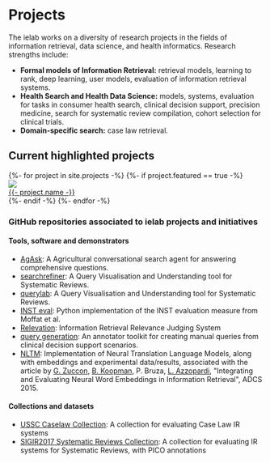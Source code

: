 # Projects

The ielab works on a diversity of research projects in the fields of information retrieval, data science, and health informatics. Research strengths include:

* **Formal models of Information Retrieval:** retrieval models, learning to rank, deep learning, user models, evaluation of information retrieval systems. 
* **Health Search and Health Data Science:** models, systems, evaluation for tasks in consumer health search, clinical decision support, precision medicine, search for systematic review compilation, cohort selection for clinical trials.
* **Domain-specific search:** case law retrieval.

## Current highlighted projects

<div class="flex two four-600">
{%- for project in site.projects -%}
    {%- if project.featured == true -%}
    <div>
        <article class="card">
            <img src="{{- project.image -}}">
            <footer>
                <a href="{{- project.url -}}">{{- project.name -}}</a>
            </footer>
        </article>
    </div>
    {%- endif -%}
{%- endfor -%}
</div>

### GitHub repositories associated to ielab projects and initiatives

#### Tools, software and demonstrators

* [AgAsk](https://ielab.io/agask-agent): A Agricultural conversational search agent for answering comprehensive questions.
* [searchrefiner](https://ielab.io/searchrefiner): A Query Visualisation and Understanding tool for Systematic Reviews.
* [querylab](https://ielab.io/querylab): A Query Visualisation and Understanding tool for Systematic Reviews.
* [INST eval](https://github.com/ielab/inst_eval): Python implementation of the INST evaluation measure from Moffat et al.
* [Relevation](https://github.com/ielab/relevation): Information Retrieval Relevance Judging System
* [query generation](https://github.com/ielab/query_generation): An annotator toolkit for creating manual queries from clinical decision support scenarios.
* [NLTM](https://github.com/ielab/adcs2015-NTLM): Implementation of Neural Translation Language Models, along with embeddings and experimental data/results, associated with the article by [G. Zuccon](/people/guido-zuccon), [B. Koopman](/people/bevan-koopman), P. Bruza, [L. Azzopardi](/people/leif-azzopardi), "Integrating and Evaluating Neural Word Embeddings in Information Retrieval", ADCS 2015.

#### Collections and datasets

* [USSC Caselaw Collection](https://github.com/ielab/ussc-caselaw-collection): A collection for evaluating Case Law IR systems
* [SIGIR2017 Systematic Reviews Collection](https://github.com/ielab/SIGIR2017-PICO-Collection): A collection for evaluating IR systems for Systematic Reviews, with PICO annotations

